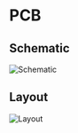# PCB

## Schematic 

![Schematic](https://i.imgur.com/frXBMf0.png "Schematic")

## Layout 

![Layout](https://i.imgur.com/qIla5R1.png "Layout")


